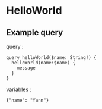 # HelloWorld

## Example query

query :

```
query helloWorld($name: String!) {
  helloWorld(name:$name) {
    message
  }
}
```

variables :

```
{"name": "Yann"}
```
